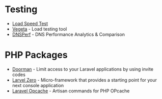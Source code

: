 # Testing
* <a href="http://performance.webmastersguard.com">Load Speed Test</a>
* <a href="https://github.com/tsenart/vegeta">Vegeta</a> - Load testing tool
* <a href="https://www.dnsperf.com/">DNSPerf</a> - DNS Performance Analytics & Comparison

# PHP Packages
* <a href="https://github.com/clarkeash/doorman">Doorman</a> - Limit access to your Laravel applications by using invite codes
* <a href="https://github.com/nunomaduro/laravel-zero">Larvel Zero</a> - Micro-framework that provides a starting point for your next console application
* <a href="https://github.com/appstract/laravel-opcache">Laravel Opcache</a> - Artisan commands for PHP OPcache
